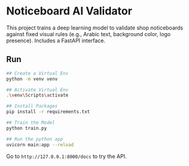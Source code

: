 # Noticeboard AI Validator

This project trains a deep learning model to validate shop noticeboards against fixed visual rules (e.g., Arabic text, background color, logo presence). Includes a FastAPI interface.

## Run

```bash
## Create a Virtual Env
python -m venv venv

## Activate Virtual Env
.\venv\Scripts\activate

## Install Packages
pip install -r requirements.txt

## Train the Model
python train.py

## Run the python app
uvicorn main:app --reload
```

Go to `http://127.0.0.1:8000/docs` to try the API.
